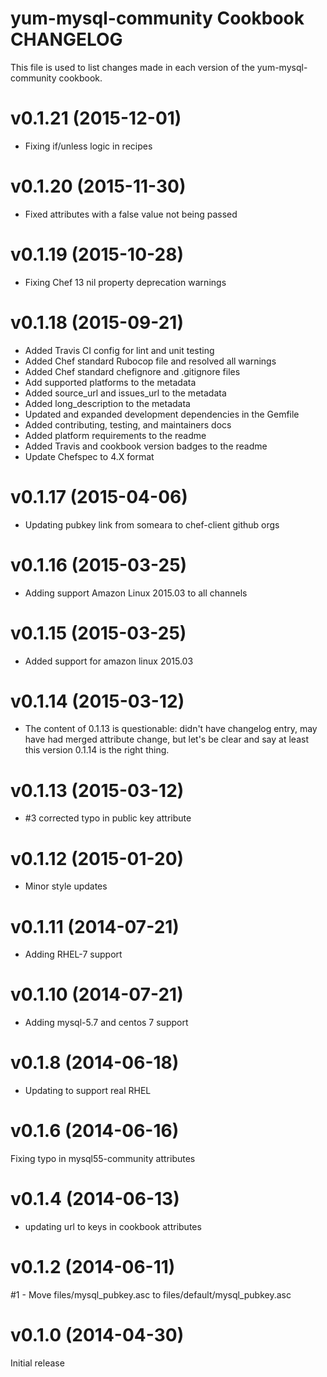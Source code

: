 # yum-mysql-community Cookbook CHANGELOG
This file is used to list changes made in each version of the yum-mysql-community cookbook.

# v0.1.21 (2015-12-01)
- Fixing if/unless logic in recipes

# v0.1.20 (2015-11-30)
- Fixed attributes with a false value not being passed

# v0.1.19 (2015-10-28)
- Fixing Chef 13 nil property deprecation warnings

# v0.1.18 (2015-09-21)
- Added Travis CI config for lint and unit testing
- Added Chef standard Rubocop file and resolved all warnings
- Added Chef standard chefignore and .gitignore files
- Add supported platforms to the metadata
- Added source_url and issues_url to the metadata
- Added long_description to the metadata
- Updated and expanded development dependencies in the Gemfile
- Added contributing, testing, and maintainers docs
- Added platform requirements to the readme
- Added Travis and cookbook version badges to the readme
- Update Chefspec to 4.X format

# v0.1.17 (2015-04-06)
- Updating pubkey link from someara to chef-client github orgs

# v0.1.16 (2015-03-25)
- Adding support Amazon Linux 2015.03 to all channels

# v0.1.15 (2015-03-25)
- Added support for amazon linux 2015.03

# v0.1.14 (2015-03-12)
- The content of 0.1.13 is questionable: didn't have changelog entry, may have had merged attribute change, but let's be clear and say at least this version 0.1.14 is the right thing.

# v0.1.13 (2015-03-12)
- #3 corrected typo in public key attribute

# v0.1.12 (2015-01-20)
- Minor style updates

# v0.1.11 (2014-07-21)
- Adding RHEL-7 support

# v0.1.10 (2014-07-21)
- Adding mysql-5.7 and centos 7 support

# v0.1.8 (2014-06-18)
- Updating to support real RHEL

# v0.1.6 (2014-06-16)
Fixing typo in mysql55-community attributes

# v0.1.4 (2014-06-13)
- updating url to keys in cookbook attributes

# v0.1.2 (2014-06-11)
#1 - Move files/mysql_pubkey.asc to files/default/mysql_pubkey.asc

# v0.1.0 (2014-04-30)
Initial release
